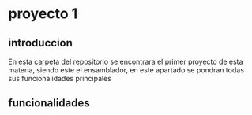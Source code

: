 # proyecto 1

## introduccion
En esta carpeta del repositorio se encontrara el primer proyecto de esta materia, siendo este el ensamblador, en este apartado se pondran todas sus funcionalidades principales
## funcionalidades